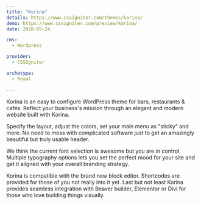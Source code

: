 ```yaml
---
title: "Korina"
details: https://www.cssigniter.com/themes/korina/
demo: https://www.cssigniter.com/preview/korina/
date: 2020-05-24

cms: 
  - Wordpress

provider: 
  - CSSIgniter

archetype:
  - Royal
  
---
```


Korina is an easy to configure WordPress theme for bars, restaurants & cafés. Reflect your business's mission through an elegant and modern website built with Korina.

Specify the layout, adjust the colors, set your main menu as "sticky" and more. No need to mess with complicated software just to get an amazingly beautiful but truly usable header.

We think the current font selection is awesome but you are in control. Multiple typography options lets you set the perfect mood for your site and get it aligned with your overall branding strategy.

Korina is compatible with the brand new block editor. Shortcodes are provided for those of you not really into it yet. Last but not least Korina provides seamless integration with Beaver builder, Elementor or Divi for those who love building things visually.
